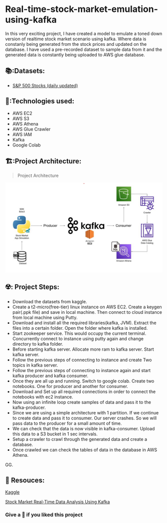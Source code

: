 # Real-time-stock-market-emulation-using-kafka
In this very exciting project, I have created a model to emulate a toned down version of realtime stock market scenario using kafka. Where data is constanly being generated from the stock prices and updated on the database. I have used a pre-recorded dataset to sample data from it and the generated data is constantly being  uploaded to AWS glue database.

## 📚:Datasets:
* [S&P 500 Stocks (daily updated)](https://www.kaggle.com/datasets/andrewmvd/sp-500-stocks)

## 🔧:Technologies used:
* AWS EC2
* AWS S3
* AWS Athena
* AWS Glue Crawler
* AWS IAM
* Kafka
* Google Colab

## 🏗️:Project Architecture:
> Project Architecture

![architecture](./Real-time-stock-market-emulation-using-kafka/architecture.jpg)
## ☢️: Project Steps:
* Download the datasets from kaggle.
* Create a t2-micro(free-tier) linux instance on AWS EC2. Create a keygen pair(.ppk file) and save in local machine. Then connect to cloud instance from local machine using Putty.
* Download and install all the required libraries(kafka, JVM). Extract the files into a certain folder. Open the folder where kafka is installed.
* Start zookeeper service. This would occupy the current terminal. Concurrently connect to instance using putty again and change directory to kafka folder. 
* Before starting kafka server. Allocate more ram to kafka server. Start kafka server.
* Follow the previous steps of connecting to instance and create Two topics in kafka server.
* Follow the previous steps of connecting to instance again and start kafka producer and kafka consumer.
* Once they are all up and running. Switch to google colab. Create two notebooks. One for producer and another for consumer.
* Download and Set up all required connections in order to connect the notebooks with ec2 instance.
* Now using an infinite loop create samples of data and pass it to the kafka-producer. 
* Since we are using a simple architecture with 1 partition. If we continue to create data and pass it to consumer. Our server crashes. So we will pass data to the producer for a small amount of time.
* We can check that the data is now visible in kafka-consumer. Upload this data to a S3 bucket in 1 sec intervals.
* Setup a crawler to crawl through the generated data and create a database.
* Once crawled we can check the tables of data in the database in AWS Athena.

GG. 

## :jigsaw: Resouces:
[Kaggle](https://www.kaggle.com/)

[Stock Market Real-Time Data Analysis Using Kafka](https://www.youtube.com/watch?v=KerNf0NANMo&t=1s)

### Give a 🌟 if you liked this project 
